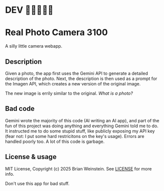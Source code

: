 # DEV 🚧🚧🚧🚧🚧
# Real Photo Camera 3100

A silly little camera webapp.

## Description

Given a photo, the app first uses the Gemini API to generate a detailed description of the photo. Next, the description is then used as a prompt for the Imagen API, which creates a new version of the original image.

The new image is errily similar to the original. _What is a photo?_

## Bad code
Gemini wrote the majority of this code (AI writing an AI app), and part of the fun of this project was doing anything and everything Gemini told me to do. It instructed me to do some stupid stuff, like publicly exposing my API key (fear not: I put some hard restricitons on the key's usage). Errors are handled poorly too. A lot of this code is garbage.

## License & usage

MIT License, Copyright (c) 2025 Brian Weinstein. See [LICENSE](LICENSE) for more info.

Don't use this app for bad stuff.